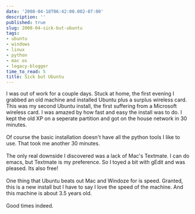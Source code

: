 ```yaml
---
date: '2008-04-18T06:42:00.002-07:00'
description: ''
published: true
slug: 2008-04-sick-but-ubuntu
tags:
- ubuntu
- windows
- linux
- python
- mac os
- legacy-blogger
time_to_read: 5
title: Sick but Ubuntu
---
```


I was out of work for a couple days.  Stuck at home, the first evening I grabbed an old machine and installed Ubuntu plus a surplus wireless card.  This was my second Ubuntu install, the first suffering from a Microsoft wireless card.  I was amazed by how fast and easy the install was to do.  I kept the old XP on a seperate partition and got on  the house network in 30 minutes.<br /><br />Of course the basic installation doesn't have all the python tools I like to use.  That took me another 30 minutes.<br /><br />The only real downside I discovered was a lack of Mac's Textmate.  I can do emacs,  but Textmate is my preference.  So I toyed a bit with gEdit and was pleased.  Its also free!<br /><br />One thing that Ubuntu beats out Mac and Windoze for is speed.  Granted, this is a new install but I have to say I love the speed of the machine.  And this machine is about 3.5 years old.<br /><br />Good times indeed.
